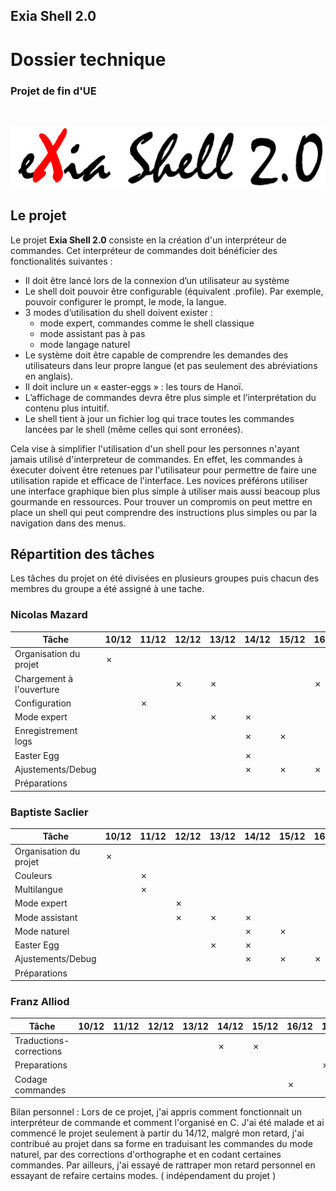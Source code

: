 ## Exia Shell 2.0
# Dossier technique
### Projet de fin d'UE

<div class="page-break"></div>
<br/>

![title](img/title.png)

## Le projet

Le projet **Exia Shell 2.0** consiste en la création d'un interpréteur de commandes. Cet interpréteur de commandes doit  bénéficier des fonctionalités suivantes :

* Il doit être lancé lors de la connexion d’un utilisateur au système
* Le shell doit pouvoir être configurable (équivalent .profile). Par exemple, pouvoir configurer le prompt, le mode, la langue.
* 3 modes d’utilisation du shell doivent exister :
    * mode expert, commandes comme le shell classique
    * mode assistant pas à pas
    * mode langage naturel
* Le système doit être capable de comprendre les demandes des utilisateurs dans leur propre langue (et pas seulement des abréviations en anglais).
* Il doit inclure un « easter-eggs » : les tours de Hanoï.
* L’affichage de commandes devra être plus simple et l’interprétation du contenu plus intuitif.
* Le shell tient à jour un fichier log qui trace toutes les commandes lancées par le shell (même celles qui sont erronées).

Cela vise à simplifier l'utilisation d'un shell pour les personnes n'ayant jamais utilisé d'interpreteur de commandes. En effet, les commandes à éxecuter doivent être retenues par l'utilisateur pour permettre de faire une utilisation rapide et efficace de l'interface. Les novices préférons utiliser une interface graphique bien plus simple à utiliser mais aussi beacoup plus gourmande en ressources. Pour trouver un compromis on peut mettre en place un shell qui peut comprendre des instructions plus simples ou par la navigation dans des menus.

<div class="page-break"></div>

## Répartition des tâches

Les tâches du projet on été divisées en plusieurs groupes puis chacun des membres du groupe a été assigné à une tache.

### Nicolas Mazard

|Tâche                   |10/12|11/12|12/12|13/12|14/12|15/12|16/12|17/12|
|------------------------|-----|-----|-----|-----|-----|-----|-----|-----|
|Organisation du projet  |✗   |     |     |     |     |     |     |     |
|Chargement à l'ouverture|     |     |✗   |✗   |     |     |✗   |     |
|Configuration           |     |✗   |     |     |     |     |     |     |
|Mode expert             |     |     |     |✗   |✗   |     |     |     |
|Enregistrement logs     |     |     |     |     |✗   |✗   |     |     |
|Easter Egg              |     |     |     |     |✗   |    |     |     |
|Ajustements/Debug       |     |     |     |     |✗   |✗   |✗   |     |
|Préparations            |     |     |     |     |     |     |    |✗   |

### Baptiste Saclier

|Tâche                   |10/12|11/12|12/12|13/12|14/12|15/12|16/12|17/12|
|------------------------|-----|-----|-----|-----|-----|-----|-----|-----|
|Organisation du projet  |✗   |     |     |     |     |     |     |     |
|Couleurs                |     |✗   |     |     |     |     |     |     |
|Multilangue             |     |✗   |     |     |     |     |     |     |
|Mode expert             |     |     |✗   |     |     |     |     |     |
|Mode assistant          |     |     |✗   |✗   |✗   |     |     |     |
|Mode naturel            |     |     |     |     |✗   |✗   |     |     |
|Easter Egg              |     |     |     |✗   |✗   |     |     |     |
|Ajustements/Debug       |     |     |     |     |✗   |✗   |✗   |     |
|Préparations            |     |     |     |     |     |     |    |✗   |

<div class="page-break"></div>

### Franz Alliod

|Tâche                   |10/12|11/12|12/12|13/12|14/12|15/12|16/12|17/12|
|------------------------|-----|-----|-----|-----|-----|-----|-----|-----|
|Traductions-corrections |     |     |     |     |  ✗  |  ✗ |     |     |
|Preparations            |     |     |     |     |     |     |     | ✗   |
|Codage commandes        |     |     |     |     |     |     | ✗   |     |
Bilan personnel : 
Lors de ce projet, j'ai appris comment fonctionnait un interpréteur de commande et comment l'organisé en C.
J'ai été malade et ai commencé le projet seulement à partir du 14/12, malgré mon retard, j'ai contribué au projet dans sa forme en traduisant les commandes du mode naturel, par des corrections d'orthographe et en codant certaines commandes. Par ailleurs, j'ai essayé de rattraper mon retard personnel en essayant de refaire certains modes. ( indépendament du projet )
